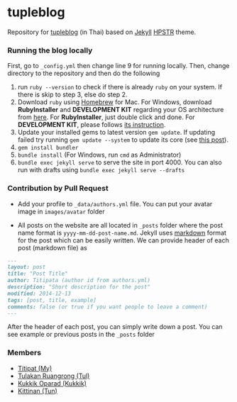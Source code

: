 # tupleblog

Repository for [tupleblog](http://tupleblog.github.io) (in Thai) based on [Jekyll](http://jekyllrb.com/) [HPSTR](https://github.com/mmistakes/hpstr-jekyll-theme) theme.

### Running the blog locally

First, go to `_config.yml` then change line 9 for running locally. Then, change
directory to the repository and then do the following

  1. run `ruby --version` to check if there is already `ruby` on your system. If there is skip to step 3, else do step 2.
  2. Download `ruby` using [Homebrew](https://brew.sh/) for Mac. For Windows, download **RubyInstaller** and
  **DEVELOPMENT KIT** regarding your OS architecture from [here](https://rubyinstaller.org/downloads/).
  For **RubyInstaller**, just double click and done. For **DEVELOPMENT KIT**, please follows [its instruction](https://github.com/oneclick/rubyinstaller/wiki/Development-Kit).
  3. Update your installed gems to latest version `gem update`. If updating failed try running `gem update --system` to update its core (see [this post](http://guides.rubygems.org/ssl-certificate-update/#installing-using-update-packages)). 
  4. `gem install bundler`
  5. `bundle install` (For Windows, run `cmd` as Administrator)
  6. `bundle exec jekyll serve` to serve the site in port 4000. You can also run
with drafts using `bundle exec jekyll serve --drafts`


### Contribution by Pull Request

- Add your profile to `_data/authors.yml` file. You can put your avatar image in
`images/avatar` folder

- All posts on the website are all located in `_posts` folder where the post name format is `yyyy-mm-dd-post-name.md`. Jekyll uses [markdown](https://guides.github.com/features/mastering-markdown/) format for the post which can be easily written. We can provide header of each post (markdown file) as

```markdown
---
layout: post
title: "Post Title"
author: Titipata (author id from authors.yml)
description: "Short description for the post"
modified: 2014-12-13
tags: [post, title, example]
comments: false (or true if you want people to leave a comment)
---
```

After the header of each post, you can simply write down a post. You can see example
or previous posts in the `_posts` folder


### Members
- [Titipat (My)](http://titipata.github.io)
- [Tulakan Ruangrong (Tul)](https://github.com/bluenex)
- [Kukkik Oparad (Kukkik)](https://github.com/bachkukkik)
- [Kittinan (Tun)](https://github.com/kittinan)
